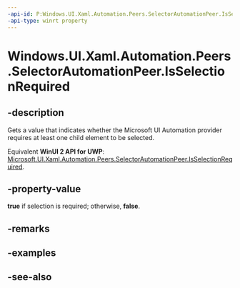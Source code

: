 ```yaml
---
-api-id: P:Windows.UI.Xaml.Automation.Peers.SelectorAutomationPeer.IsSelectionRequired
-api-type: winrt property
---
```


<!-- Property syntax
public bool IsSelectionRequired { get; }
-->

# Windows.UI.Xaml.Automation.Peers.SelectorAutomationPeer.IsSelectionRequired

## -description
Gets a value that indicates whether the Microsoft UI Automation provider requires at least one child element to be selected.

Equivalent **WinUI 2 API for UWP**: [Microsoft.UI.Xaml.Automation.Peers.SelectorAutomationPeer.IsSelectionRequired](/windows/winui/api/microsoft.ui.xaml.automation.peers.selectorautomationpeer.isselectionrequired).

## -property-value
**true** if selection is required; otherwise, **false**.

## -remarks

## -examples

## -see-also
